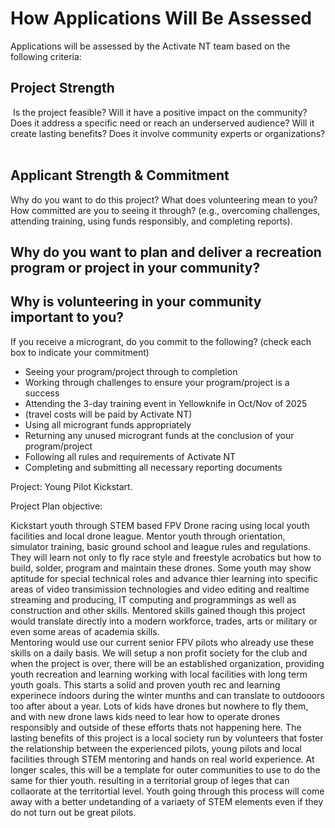 
# How Applications Will Be Assessed

Applications will be assessed by the Activate NT team based on the following criteria:

## Project Strength
​
Is the project feasible?
Will it have a positive impact on the community?
Does it address a specific need or reach an underserved audience?
Will it create lasting benefits?
Does it involve community experts or organizations?
​
## Applicant Strength & Commitment
 
Why do you want to do this project?
What does volunteering mean to you?
How committed are you to seeing it through? (e.g., overcoming challenges, attending training, using funds responsibly, and completing reports).


## Why do you want to plan and deliver a recreation program or project in your community?

## Why is volunteering in your community important to you?

If you receive a microgrant, do you commit to the following? (check each box to indicate your
commitment)

- Seeing your program/project through to completion
- Working through challenges to ensure your program/project is a success
- Attending the 3-day training event in Yellowknife in Oct/Nov of 2025
- (travel costs will be paid by Activate NT)
- Using all microgrant funds appropriately
- Returning any unused microgrant funds at the conclusion of your program/project
- Following all rules and requirements of Activate NT
- Completing and submitting all necessary reporting documents


Project: Young Pilot Kickstart.

Project Plan objective:

Kickstart youth through STEM based FPV Drone racing using local youth facilities and local drone league.
Mentor youth through orientation, simulator training, basic ground school and league rules and regulations.
They will learn not only to fly race style and freestyle acrobatics but how to build, solder, program and maintain these drones. Some youth may show aptitude for special technical roles and advance thier learning into specific areas of video transimission technologies and video editing and realtime streaming and producing, IT computing and programmings as well as construction and other skills.
Mentored skills gained though this project would translate directly into a modern workforce, trades, arts or military or even some areas of academia skills.  
Mentoring would use our current senior FPV pilots who already use these skills on a daily basis.
We will setup a non profit society for the club and when the project is over, there will  be an established organization, providing youth recreation and learning working with local facilities with long term youth goals.
This starts a solid and proven youth rec and learning experinece indoors during the winter munths and can translate to outdooors too after about a year.
Lots of kids have drones but nowhere to fly them, and with new drone laws kids need to lear how to operate drones responsibly and outside of these efforts thats not happening here.
The lasting benefits of this project is a local society run by volunteers that foster the relationship between the experienced pilots, young pilots and local facilities through STEM mentoring and hands on real world experience. At longer scales, this will be a template for outer communities to use to do the same for thier youth.
resulting in a territorial group of leges that can collaorate at the territortial level.
Youth going through this process will come away with a better undetanding of a variaety of STEM elements even if they do not turn out be great pilots. 


